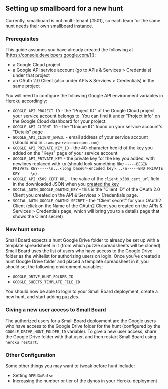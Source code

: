 ## Setting up smallboard for a new hunt

Currently, smallboard is not multi-tenant (#501), so each team for the same hunt needs their own smallboard instance.

### Prerequisites

This guide assumes you have already created the following at [https://console.developers.google.com/]():

* a Google Cloud project
* a Google API service account (go to APIs & Services > Credentials) under that project
* an OAuth 2.0 Client (also under APIs & Services > Credentials) in the same project

You will need to configure the following Google API environment variables in Heroku accordingly:

- `GOOGLE_API_PROJECT_ID` - the "Project ID" of the Google Cloud project your service account belongs to. You can find it under "Project info" on the Google Cloud dashboard for your project.
- `GOOGLE_API_CLIENT_ID` - the "Unique ID" found on your service account's "Details" page
- `GOOGLE_API_CLIENT_EMAIL` - email address of your service account (should end in `.iam.gserviceaccount.com`)
- `GOOGLE_API_PRIVATE_KEY_ID` - the 40-character hex id of the key you added on the "Keys" page of your service account
- `GOOGLE_API_PRIVATE_KEY` - the private key for the key you added, with newlines replaced with `\n` (should look something like `-----BEGIN PRIVATE KEY-----\n...<long base64-encoded key>...\n-----END PRIVATE KEY-----\n`)
- `GOOGLE_API_X509_CERT_URL` - the value of the `client_x509_cert_url` field in the downloaded JSON when you [created the key](https://cloud.google.com/iam/docs/creating-managing-service-account-keys#creating_service_account_keys)
- `SOCIAL_AUTH_GOOGLE_OAUTH2_KEY` - this is the "Client ID" of the OAuth 2.0 Client you created on the API & Services > Credentials page.
- `SOCIAL_AUTH_GOOGLE_OAUTH2_SECRET` - the "Client secret" for your OAuth2 Client (click on the Name of the OAuth2 Client you created on the APIs & Services > Credentials page, which will bring you to a details page that shows the Client secret)


### New hunt setup

Small Board expects a hunt Google Drive folder to already be set up with a template spreadsheet in it (from which puzzle spreadsheets will be cloned). Small Board uses the list of users who have access to the Google Drive folder as the whitelist for authorizing users on login. Once you've created a hunt Google Drive folder and placed a template spreadsheet in it, you should set the following environment variables:

- `GOOGLE_DRIVE_HUNT_FOLDER_ID`
- `GOOGLE_SHEETS_TEMPLATE_FILE_ID`

You should now be able to login to your Small Board deployment, create a new hunt, and start adding puzzles.

### Giving a new user access to Small Board

The authorized users for a Small Board deployment are the Google users who have access to the Google Drive folder for the hunt (configured by the `GOOGLE_DRIVE_HUNT_FOLDER_ID` variable). To give a new user access, share the Google Drive folder with that user, and then restart Small Board using `heroku restart`.

### Other Configuration

Some other things you may want to tweak before hunt include:

- Setting `DEBUG=False`
- Increasing the number or tier of the dynos in your Heroku deployment
